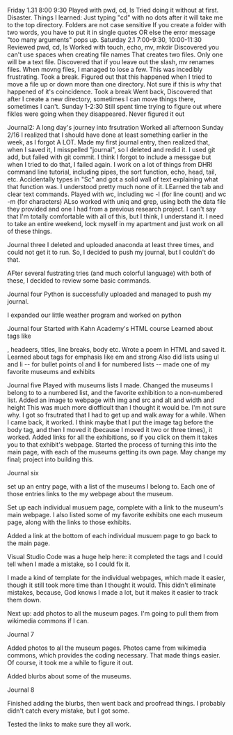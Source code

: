 Friday 1.31 8:00 9:30
Played with pwd, cd, ls
Tried doing it without at first. Disaster.
Things I learned:
Just typing "cd" with no dots after it will take me to the top directory. 
Folders are not case sensitive
If you create a folder with two words, you have to put it in single quotes 
OR else the error message "too many arguments" pops up. 
Saturday 2.1 7:00-9:30, 10:00-11:30
Reviewed pwd, cd, ls
Worked with touch, echo, mv, mkdir
Discovered you can't use spaces when creating file names
That creates two files. Only one will be a text file.
Discovered that if you leave out the slash, mv renames files. 
When movng files, I managed to lose a few. 
This was incedibly frustrating. Took a break.
Figured out that this happened when I tried to move a file up or down more than one directory. 
Not sure if this is why that happened of it's coincidence. 
Took a break
Went back, Discovered that after I create a new directory, sometimes I can move things there, sometimes I can't.
Sunday 1-2:30
Still spent time trying to figure out where fikles were going when they disappeared. 
Never figured it out 

Journal2: A long day's journey into frsutration
Worked all afternoon Sunday 2/16
I realized that I should have done at least something earlier in the week, as I forgot A LOT. 
Made my first journal entry, then realized that, when I saved it, I misspelled "journal", so I deleted and redid it. 
I used git add, but failed with git commit. I think I forgot to include a messgae but when I tried to do that, I failed again. 
I work on a lot of things from DHRI command line tutorial, including pipes, the sort function, echo, head, tail, etc. 
Accidentally types in "Sc" and got a solid wall of text explaining what that function was. I understood pretty much none of it. 
LEarned the tab and clear text commands. 
Played with wc, including wc -l (for line count) and wc -m (for characters)
ALso worked with uniq and grep, using both the data file they provided and one I had from a previous research project. 
I can't say that I'm totally comfortable with all of this, but I think, I understand it. I need to take an entire weekend, lock myself in my apartment and just work on all of these things. 

Journal three
I deleted and uploaded anaconda at least three times, and could not get it to run. 
So, I decided to push my journal, but I couldn't do that. 

AFter several fustrating tries (and much colorful language) with both of these, I decided to review some basic commands. 

Journal four
Python is successfully uploaded and managed to push my journal.

I expanded our little weather program and worked on python

Journal four
Started with Kahn Academy's HTML course
Learned about tags like <p>, headeers, titles, line breaks, body etc.
Wrote a poem in HTML and saved it.
Learned about tags for emphasis like em and strong
Also did lists using ul and li -- for bullet points
ol and li for numbered lists -- made one of my favorite museums and exhibits

Journal five
Played with museums lists I made. Changed the museums I belong to to a numbered list, and the favorite exhibition to a non-numbered list. 
Added an image to webpage with img and src and alt and width and height This was much more diofficult than I thought it would be. I'm not sure why. I got so frsutrated that I had to get up and walk away for a while. When I came back, it worked. I think maybe that I put the image tag before the body tag, and then I moved it (because I moved it two or three times), it worked. 
Added links for all the exhibitions, so if you click on them it takes you to that exhibit's webpage.
Started the process of turning this into the main page, with each of the museums getting its own page. 
May change my final; project into building this.  

Journal six

set up an entry page, with a list of the museums I belong to. Each one of those entries links to the my webpage about the museum. 

Set up each individual musuem page, complete with a link to the museum's main webpage. I also listed some of my favorite exhibits one each museum page, along with the links to those exhibits. 

Added a link at the bottom of each individual musuem page to go back to the main page. 

Visual Studio Code was a huge help here: it completed the tags and I could tell when I made a mistake, so I could fix it. 

I made a kind of template for the individual webpages, which made it easier, though it still took more time than I thought it would. This didn't eliminate mistakes, because, God knows I made a lot, but it makes it easier to track them down. 

Next up: add photos to all the museum pages. I'm going to pull them from wikimedia commons if I can.

Journal 7

Added photos to all the museum pages. Photos came from wikimedia commons, which provides the coding necessary. That made things easier. Of course, it took me a while to figure it out. 

Added blurbs about some of the museums. 

Journal 8

Finished adding the blurbs, then went back and proofread things. I probably didn't catch every mistake, but I got some. 

Tested the links to make sure they all work.

